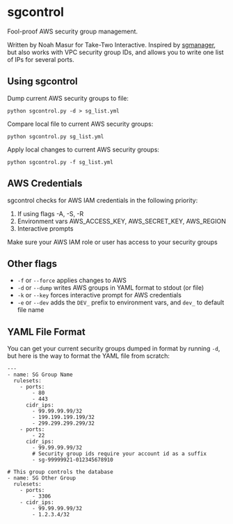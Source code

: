 # sgcontrol
Fool-proof AWS security group management.

Written by Noah Masur for Take-Two Interactive. Inspired by [sgmanager](https://github.com/gooddata/sgmanager), but also works with VPC security group IDs, and allows you to write one list of IPs for several ports.

## Using sgcontrol
Dump current AWS security groups to file:

```python sgcontrol.py -d > sg_list.yml```

Compare local file to current AWS security groups:

```python sgcontrol.py sg_list.yml```

Apply local changes to current AWS security groups:

```python sgcontrol.py -f sg_list.yml```

## AWS Credentials
sgcontrol checks for AWS IAM credentials in the following priority:

1. If using flags -A, -S, -R
2. Environment vars AWS_ACCESS_KEY, AWS_SECRET_KEY, AWS_REGION
3. Interactive prompts

Make sure your AWS IAM role or user has access to your security groups

## Other flags
- `-f` or `--force` applies changes to AWS
- `-d` or `--dump` writes AWS groups in YAML format to stdout (or file)
- `-k` or `--key` forces interactive prompt for AWS credentials
- `-e` or `--dev` adds the `DEV_` prefix to environment vars, and `dev_` to default file name

## YAML File Format
You can get your current security groups dumped in format by running `-d`, but here is the way to format the YAML file from scratch:

```
---
- name: SG Group Name
  rulesets:
    - ports:
        - 80
        - 443
      cidr_ips:
        - 99.99.99.99/32
        - 199.199.199.199/32
        - 299.299.299.299/32
    - ports:
        - 22
      cidr_ips:
        - 99.99.99.99/32
        # Security group ids require your account id as a suffix
        - sg-99999921-012345678910

# This group controls the database
- name: SG Other Group
  rulesets:
    - ports:
        - 3306
    - cidr_ips:
        - 99.99.99.99/32
        - 1.2.3.4/32
```
